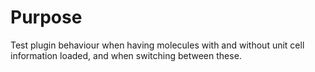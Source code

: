 # Purpose 

Test plugin behaviour when having molecules with and without unit cell
information loaded, and when switching between these.

